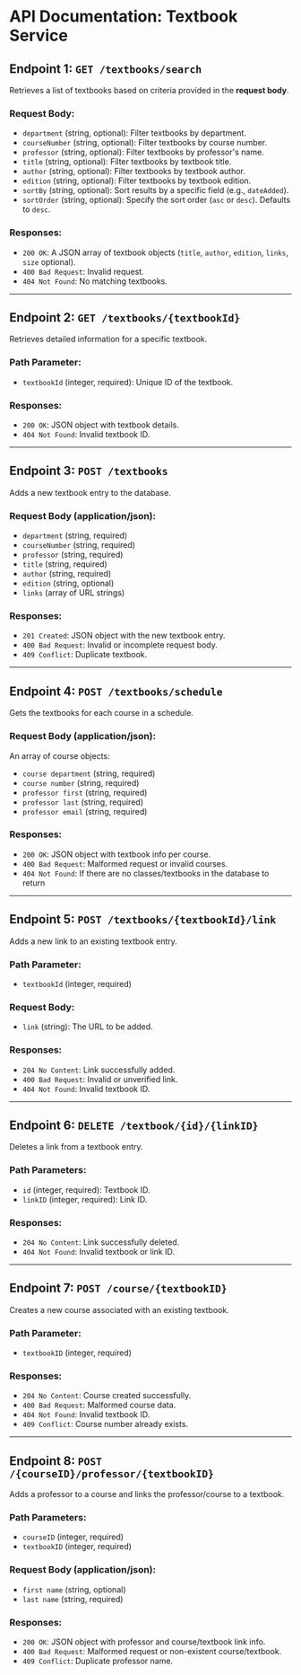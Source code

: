 # API Documentation: Textbook Service

## Endpoint 1: `GET /textbooks/search`
Retrieves a list of textbooks based on criteria provided in the **request body**.

### Request Body:
- `department` (string, optional): Filter textbooks by department.
- `courseNumber` (string, optional): Filter textbooks by course number.
- `professor` (string, optional): Filter textbooks by professor's name.
- `title` (string, optional): Filter textbooks by textbook title.
- `author` (string, optional): Filter textbooks by textbook author.
- `edition` (string, optional): Filter textbooks by textbook edition.
- `sortBy` (string, optional): Sort results by a specific field (e.g., `dateAdded`).
- `sortOrder` (string, optional): Specify the sort order (`asc` or `desc`). Defaults to `desc`.

### Responses:
- `200 OK`: A JSON array of textbook objects (`title`, `author`, `edition`, `links`, `size` optional).
- `400 Bad Request`: Invalid request.
- `404 Not Found`: No matching textbooks.

---

## Endpoint 2: `GET /textbooks/{textbookId}`
Retrieves detailed information for a specific textbook.

### Path Parameter:
- `textbookId` (integer, required): Unique ID of the textbook.

### Responses:
- `200 OK`: JSON object with textbook details.
- `404 Not Found`: Invalid textbook ID.

---

## Endpoint 3: `POST /textbooks`
Adds a new textbook entry to the database.

### Request Body (application/json):
- `department` (string, required)
- `courseNumber` (string, required)
- `professor` (string, required)
- `title` (string, required)
- `author` (string, required)
- `edition` (string, optional)
- `links` (array of URL strings)

### Responses:
- `201 Created`: JSON object with the new textbook entry.
- `400 Bad Request`: Invalid or incomplete request body.
- `409 Conflict`: Duplicate textbook.

---

## Endpoint 4: `POST /textbooks/schedule`
Gets the textbooks for each course in a schedule.

### Request Body (application/json):
An array of course objects:
- `course department` (string, required)
- `course number` (string, required)
- `professor first` (string, required)
- `professor last` (string, required)
- `professor email` (string, required)

### Responses:
- `200 OK`: JSON object with textbook info per course.
- `400 Bad Request`: Malformed request or invalid courses.
- `404 Not Found`: If there are no classes/textbooks in the database to return

---

## Endpoint 5: `POST /textbooks/{textbookId}/link`
Adds a new link to an existing textbook entry.

### Path Parameter:
- `textbookId` (integer, required)

### Request Body:
- `link` (string): The URL to be added.

### Responses:
- `204 No Content`: Link successfully added.
- `400 Bad Request`: Invalid or unverified link.
- `404 Not Found`: Invalid textbook ID.

---

## Endpoint 6: `DELETE /textbook/{id}/{linkID}`
Deletes a link from a textbook entry.

### Path Parameters:
- `id` (integer, required): Textbook ID.
- `linkID` (integer, required): Link ID.

### Responses:
- `204 No Content`: Link successfully deleted.
- `404 Not Found`: Invalid textbook or link ID.

---

## Endpoint 7: `POST /course/{textbookID}`
Creates a new course associated with an existing textbook.

### Path Parameter:
- `textbookID` (integer, required)

### Responses:
- `204 No Content`: Course created successfully.
- `400 Bad Request`: Malformed course data.
- `404 Not Found`: Invalid textbook ID.
- `409 Conflict`: Course number already exists.

---

## Endpoint 8: `POST /{courseID}/professor/{textbookID}`
Adds a professor to a course and links the professor/course to a textbook.

### Path Parameters:
- `courseID` (integer, required)
- `textbookID` (integer, required)

### Request Body (application/json):
- `first name` (string, optional)
- `last name` (string, required)

### Responses:
- `200 OK`: JSON object with professor and course/textbook link info.
- `400 Bad Request`: Malformed request or non-existent course/textbook.
- `409 Conflict`: Duplicate professor name.
